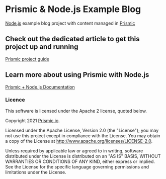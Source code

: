 # Prismic & Node.js Example Blog

[Node.js](https://www.php.net/) example blog project with content managed in [Prismic](https://prismic.io/)

## Check out the dedicated article to get this project up and running
[Prismic project guide](https://user-guides.prismic.io/en/articles/868734-sample-blog-with-api-based-cms-in-node-js)

## Learn more about using Prismic with Node.js

[Prismic + Node.js Documentation](https://prismic.io/docs/technologies/nodejs)

### Licence

This software is licensed under the Apache 2 license, quoted below.

Copyright 2021 [Prismic.io](http://prismic.io).

Licensed under the Apache License, Version 2.0 (the "License"); you may not use this project except in compliance with the License. You may obtain a copy of the License at http://www.apache.org/licenses/LICENSE-2.0.

Unless required by applicable law or agreed to in writing, software distributed under the License is distributed on an "AS IS" BASIS, WITHOUT WARRANTIES OR CONDITIONS OF ANY KIND, either express or implied. See the License for the specific language governing permissions and limitations under the License.
